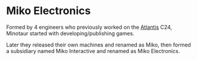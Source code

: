 # Miko Electronics
Formed by 4 engineers who previously worked on the [Atlantis](https://github.com/furry-world/atlantis) C24, Minotaur started with developing/publishing games.

Later they released their own machines and renamed as Miko, then formed a subsidiary named Miko Interactive and renamed as Miko Electronics.
